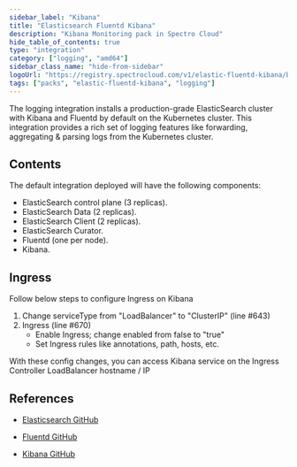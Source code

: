 ```yaml
---
sidebar_label: "Kibana"
title: "Elasticsearch Fluentd Kibana"
description: "Kibana Monitoring pack in Spectro Cloud"
hide_table_of_contents: true
type: "integration"
category: ["logging", "amd64"]
sidebar_class_name: "hide-from-sidebar"
logoUrl: "https://registry.spectrocloud.com/v1/elastic-fluentd-kibana/blobs/sha256:3b6d6486eb216d46164fc8b7cb784b0be6b851a85726f18bdf4450d5ed1386eb?type=image/png"
tags: ["packs", "elastic-fluentd-kibana", "logging"]
---
```


The logging integration installs a production-grade ElasticSearch cluster with Kibana and Fluentd by default on the
Kubernetes cluster. This integration provides a rich set of logging features like forwarding, aggregating & parsing logs
from the Kubernetes cluster.

## Contents

The default integration deployed will have the following components:

- ElasticSearch control plane (3 replicas).
- ElasticSearch Data (2 replicas).
- ElasticSearch Client (2 replicas).
- ElasticSearch Curator.
- Fluentd (one per node).
- Kibana.

## Ingress

Follow below steps to configure Ingress on Kibana

1. Change serviceType from "LoadBalancer" to "ClusterIP" (line #643)
2. Ingress (line #670)
   - Enable Ingress; change enabled from false to "true"
   - Set Ingress rules like annotations, path, hosts, etc.

With these config changes, you can access Kibana service on the Ingress Controller LoadBalancer hostname / IP

## References

- [Elasticsearch GitHub](https://github.com/helm/charts/tree/master/stable/elasticsearch)

- [Fluentd GitHub](https://github.com/helm/charts/tree/master/stable/fluentd)

- [Kibana GitHub](https://github.com/helm/charts/tree/master/stable/kibana)
